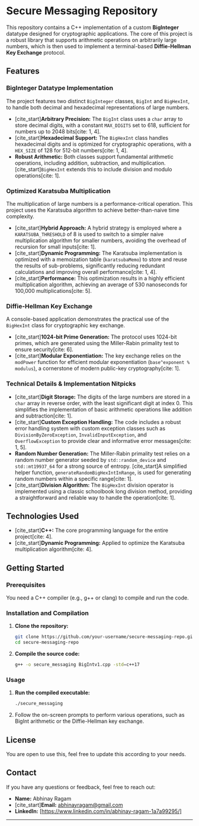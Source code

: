 # Secure Messaging Repository

This repository contains a C++ implementation of a custom **BigInteger** datatype designed for cryptographic applications. The core of this project is a robust library that supports arithmetic operations on arbitrarily large numbers, which is then used to implement a terminal-based **Diffie-Hellman Key Exchange** protocol.

## Features

### BigInteger Datatype Implementation

The project features two distinct `BigInteger` classes, `BigInt` and `BigHexInt`, to handle both decimal and hexadecimal representations of large numbers.

  * [cite\_start]**Arbitrary Precision:** The `BigInt` class uses a `char` array to store decimal digits, with a constant `MAX_DIGITS` set to 618, sufficient for numbers up to 2048 bits[cite: 1, 4].
  * [cite\_start]**Hexadecimal Support:** The `BigHexInt` class handles hexadecimal digits and is optimized for cryptographic operations, with a `HEX_SIZE` of 128 for 512-bit numbers[cite: 1, 4].
  * **Robust Arithmetic:** Both classes support fundamental arithmetic operations, including addition, subtraction, and multiplication. [cite\_start]`BigHexInt` extends this to include division and modulo operations[cite: 1].

### Optimized Karatsuba Multiplication

The multiplication of large numbers is a performance-critical operation. This project uses the Karatsuba algorithm to achieve better-than-naive time complexity.

  * [cite\_start]**Hybrid Approach:** A hybrid strategy is employed where a `KARATSUBA_THRESHOLD` of 8 is used to switch to a simpler naive multiplication algorithm for smaller numbers, avoiding the overhead of recursion for small inputs[cite: 1].
  * [cite\_start]**Dynamic Programming:** The Karatsuba implementation is optimized with a memoization table (`karatsubaMemo`) to store and reuse the results of sub-problems, significantly reducing redundant calculations and improving overall performance[cite: 1, 4].
  * [cite\_start]**Performance:** This optimization results in a highly efficient multiplication algorithm, achieving an average of 530 nanoseconds for 100,000 multiplications[cite: 5].

### Diffie-Hellman Key Exchange

A console-based application demonstrates the practical use of the `BigHexInt` class for cryptographic key exchange.

  * [cite\_start]**1024-bit Prime Generation:** The protocol uses 1024-bit primes, which are generated using the Miller-Rabin primality test to ensure security[cite: 6].
  * [cite\_start]**Modular Exponentiation:** The key exchange relies on the `modPower` function for efficient modular exponentiation (`base^exponent % modulus`), a cornerstone of modern public-key cryptography[cite: 1].

### Technical Details & Implementation Nitpicks

  * [cite\_start]**Digit Storage:** The digits of the large numbers are stored in a `char` array in reverse order, with the least significant digit at index 0. This simplifies the implementation of basic arithmetic operations like addition and subtraction[cite: 1].
  * [cite\_start]**Custom Exception Handling:** The code includes a robust error handling system with custom exception classes such as `DivisionByZeroException`, `InvalidInputException`, and `OverflowException` to provide clear and informative error messages[cite: 1, 5].
  * **Random Number Generation:** The Miller-Rabin primality test relies on a random number generator seeded by `std::random_device` and `std::mt19937_64` for a strong source of entropy. [cite\_start]A simplified helper function, `generateRandomBigHexIntInRange`, is used for generating random numbers within a specific range[cite: 1].
  * [cite\_start]**Division Algorithm:** The `BigHexInt` division operator is implemented using a classic schoolbook long division method, providing a straightforward and reliable way to handle the operation[cite: 1].

## Technologies Used

  * [cite\_start]**C++:** The core programming language for the entire project[cite: 4].
  * [cite\_start]**Dynamic Programming:** Applied to optimize the Karatsuba multiplication algorithm[cite: 4].

## Getting Started

### Prerequisites

You need a C++ compiler (e.g., g++ or clang) to compile and run the code.

### Installation and Compilation

1.  **Clone the repository:**
    ```bash
    git clone https://github.com/your-username/secure-messaging-repo.git
    cd secure-messaging-repo
    ```
2.  **Compile the source code:**
    ```bash
    g++ -o secure_messaging BigIntv1.cpp -std=c++17
    ```

### Usage

1.  **Run the compiled executable:**
    ```bash
    ./secure_messaging
    ```
2.  Follow the on-screen prompts to perform various operations, such as BigInt arithmetic or the Diffie-Hellman key exchange.

## License

You are open to use this, feel free to update this according to your needs.


## Contact

If you have any questions or feedback, feel free to reach out:

  * **Name:** Abhinay Ragam
  * [cite\_start]**Email:** [abhinayragam@gmail.com](mailto:abhinayragam@gmail.com) 
  * **LinkedIn:** [https://www.linkedin.com/in/abhinay-ragam-1a7a99295/]

-----

